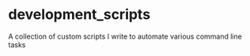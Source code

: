 # development_scripts
A collection of custom scripts I write to automate various command line tasks
